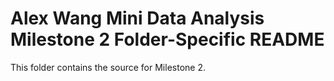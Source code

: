 # Alex Wang Mini Data Analysis Milestone 2 Folder-Specific README
This folder contains the source for Milestone 2.
